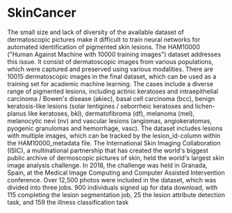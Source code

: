 # SkinCancer
The small size and lack of diversity of the available dataset of dermatoscopic pictures make it difficult to train neural networks for automated identification of pigmented skin lesions. The HAM10000 ("Human Against Machine with 10000 training images") dataset addresses this issue. It consist of  dermatoscopic images from various populations, which were captured and preserved using various modalities. There are 10015 dermatoscopic images in the final dataset, which can be used as a training set for academic machine learning. The cases include a diverse range of pigmented lesions, including actinic keratoses and intraepithelial carcinoma / Bowen's disease (akiec), basal cell carcinoma (bcc), benign keratosis-like lesions (solar lentigines / seborrheic keratoses and lichen-planus like keratoses, bkl), dermatofibroma (df), melanoma (mel), melanocytic nevi (nv) and vascular lesions (angiomas, angiokeratomas, pyogenic granulomas and hemorrhage, vasc). The dataset includes lesions with multiple images, which can be tracked by the lesion_id-column within the HAM10000_metadata file. The International Skin Imaging Collaboration (ISIC), a multinational partnership that has created the world's biggest public archive of dermoscopic pictures of skin, held the world's largest skin image analysis challenge. In 2018, the challenge was held in Granada, Spain, at the Medical Image Computing and Computer Assisted Intervention conference. Over 12,500 photos were included in the dataset, which was divided into three jobs. 900 individuals signed up for data download, with 115 completing the lesion segmentation job, 25 the lesion attribute detection task, and 159 the illness classification task
